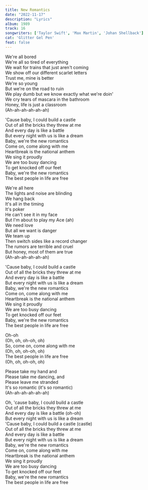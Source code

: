 ```yaml
---
title: New Romantics
date: "2022-11-17"
description: "Lyrics"
album: 1989
track: 16
songwriters: ['Taylor Swift', 'Max Martin', 'Johan Shellback'] 
cat: 'Glitter Gel Pen'
feat: false
---
```

<p className="verse-one">
We're all bored <br />
We're all so tired of everything <br />
We wait for trains that just aren't coming <br />
We show off our different scarlet letters <br />
Trust me, mine is better <br />
We're so young <br />
But we're on the road to ruin <br />
We play dumb but we know exactly what we're doin' <br />
We cry tears of mascara in the bathroom <br />
Honey, life is just a classroom <br />
(Ah-ah-ah-ah-ah-ah) <br />
</p>
<p className="chorus">
'Cause baby, I could build a castle <br />
Out of all the bricks they threw at me <br />
And every day is like a battle <br />
But every night with us is like a dream <br />
Baby, we're the new romantics <br />
Come on, come along with me <br />
Heartbreak is the national anthem <br />
We sing it proudly <br />
We are too busy dancing <br />
To get knocked off our feet <br />
Baby, we're the new romantics <br />
The best people in life are free <br />
</p>
<p className="verse-two">
We're all here <br />
The lights and noise are blinding <br />
We hang back <br />
It's all in the timing <br />
It's poker <br />
He can't see it in my face <br />
But I'm about to play my Ace (ah) <br />
We need love <br />
But all we want is danger <br />
We team up <br />
Then switch sides like a record changer <br />
The rumors are terrible and cruel <br />
But honey, most of them are true <br />
(Ah-ah-ah-ah-ah-ah) <br />
</p>
<p className="chorus">
'Cause baby, I could build a castle <br />
Out of all the bricks they threw at me <br />
And every day is like a battle <br />
But every night with us is like a dream <br />
Baby, we're the new romantics <br />
Come on, come along with me <br />
Heartbreak is the national anthem <br />
We sing it proudly <br />
We are too busy dancing <br />
To get knocked off our feet <br />
Baby, we're the new romantics <br />
The best people in life are free <br />
</p>
<p className="post-chorus">
Oh-oh <br />
(Oh, oh, oh-oh, oh) <br />
So, come on, come along with me <br />
(Oh, oh, oh-oh, oh) <br />
The best people in life are free <br />
(Oh, oh, oh-oh, oh) <br />
</p>
<p className="bridge">
Please take my hand and <br />
Please take me dancing, and <br />
Please leave me stranded <br />
It's so romantic (it's so romantic) <br />
(Ah-ah-ah-ah-ah-ah) <br />
</p>
<p className="chorus">
Oh, 'cause baby, I could build a castle <br />
Out of all the bricks they threw at me <br />
And every day is like a battle (oh-oh) <br />
But every night with us is like a dream <br />
'Cause baby, I could build a castle (castle) <br />
Out of all the bricks they threw at me <br />
And every day is like a battle <br />
But every night with us is like a dream <br />
Baby, we're the new romantics <br />
Come on, come along with me <br />
Heartbreak is the national anthem <br />
We sing it proudly <br />
We are too busy dancing <br />
To get knocked off our feet <br />
Baby, we're the new romantics <br />
The best people in life are free <br />
</p>



